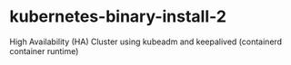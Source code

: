 # kubernetes-binary-install-2
High Availability (HA) Cluster using kubeadm and keepalived (containerd container runtime)
